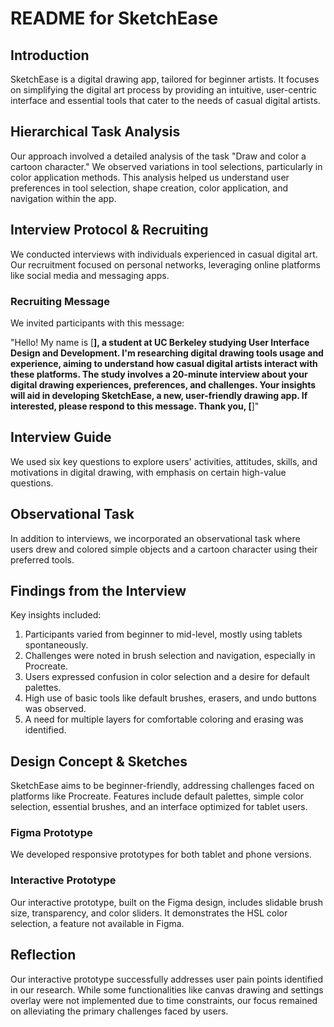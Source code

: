 # README for SketchEase

## Introduction
SketchEase is a digital drawing app, tailored for beginner artists. It focuses on simplifying the digital art process by providing an intuitive, user-centric interface and essential tools that cater to the needs of casual digital artists.

## Hierarchical Task Analysis
Our approach involved a detailed analysis of the task "Draw and color a cartoon character." We observed variations in tool selections, particularly in color application methods. This analysis helped us understand user preferences in tool selection, shape creation, color application, and navigation within the app.

## Interview Protocol & Recruiting
We conducted interviews with individuals experienced in casual digital art. Our recruitment focused on personal networks, leveraging online platforms like social media and messaging apps.

### Recruiting Message
We invited participants with this message:

"Hello! My name is [__], a student at UC Berkeley studying User Interface Design and Development. I'm researching digital drawing tools usage and experience, aiming to understand how casual digital artists interact with these platforms. The study involves a 20-minute interview about your digital drawing experiences, preferences, and challenges. Your insights will aid in developing SketchEase, a new, user-friendly drawing app. If interested, please respond to this message. Thank you, [__]"

## Interview Guide
We used six key questions to explore users' activities, attitudes, skills, and motivations in digital drawing, with emphasis on certain high-value questions.

## Observational Task
In addition to interviews, we incorporated an observational task where users drew and colored simple objects and a cartoon character using their preferred tools.

## Findings from the Interview
Key insights included:
1. Participants varied from beginner to mid-level, mostly using tablets spontaneously.
2. Challenges were noted in brush selection and navigation, especially in Procreate.
3. Users expressed confusion in color selection and a desire for default palettes.
4. High use of basic tools like default brushes, erasers, and undo buttons was observed.
5. A need for multiple layers for comfortable coloring and erasing was identified.

## Design Concept & Sketches
SketchEase aims to be beginner-friendly, addressing challenges faced on platforms like Procreate. Features include default palettes, simple color selection, essential brushes, and an interface optimized for tablet users.

### Figma Prototype
We developed responsive prototypes for both tablet and phone versions.

### Interactive Prototype
Our interactive prototype, built on the Figma design, includes slidable brush size, transparency, and color sliders. It demonstrates the HSL color selection, a feature not available in Figma.

## Reflection
Our interactive prototype successfully addresses user pain points identified in our research. While some functionalities like canvas drawing and settings overlay were not implemented due to time constraints, our focus remained on alleviating the primary challenges faced by users.

